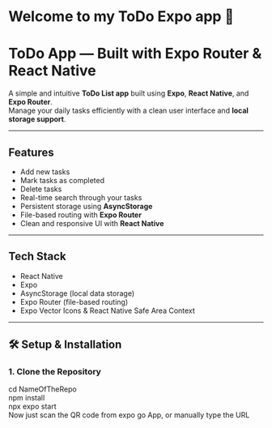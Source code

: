 # Welcome to my ToDo Expo app 👋

# ToDo App — Built with Expo Router & React Native

A simple and intuitive **ToDo List app** built using **Expo**, **React Native**, and **Expo Router**.  
Manage your daily tasks efficiently with a clean user interface and **local storage support**.

---

## Features

- Add new tasks
- Mark tasks as completed
- Delete tasks
- Real-time search through your tasks
- Persistent storage using **AsyncStorage**
- File-based routing with **Expo Router**
- Clean and responsive UI with **React Native**

---

## Tech Stack

- React Native
- Expo
- AsyncStorage (local data storage)
- Expo Router (file-based routing)
- Expo Vector Icons & React Native Safe Area Context

---

## 🛠️ Setup & Installation

### 1. Clone the Repository
cd NameOfTheRepo <br>
npm install <br>
npx expo start <br>
Now just scan the QR code from expo go App, or manually type the URL <br>
